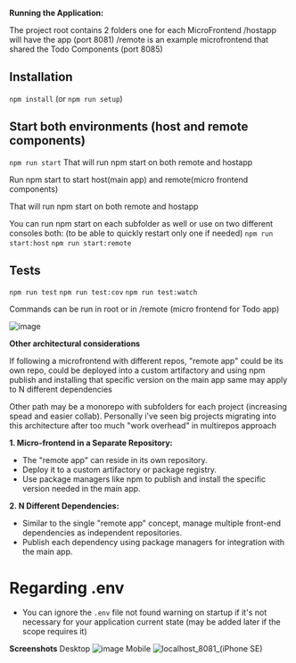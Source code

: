 **Running the Application:**

The project root contains 2 folders one for each MicroFrontend
/hostapp will have the app (port 8081)
/remote is an example microfrontend that shared the Todo Components (port 8085)

## Installation

```npm install``` (or ```npm run setup```)

## Start both environments (host and remote components)

```npm run start```
That will run npm start on both remote and hostapp


Run npm start to start host(main app) and remote(micro frontend components)

That will run npm start on both remote and hostapp

You can run npm start on each subfolder as well or use on two different consoles both: (to be able to quickly restart only one if needed)
```npm run start:host```
```npm run start:remote```

## Tests
```npm run test```
```npm run test:cov```
```npm run test:watch```

Commands can be run in root or in /remote (micro frontend for Todo app)

![image](https://github.com/IgChroma/telus-microfrontend-todo/assets/54694652/b0810269-f0f6-4729-80fb-8193d93254d1)


**Other architectural considerations**

If following a microfrontend with different repos, "remote app" could be its own repo, could be deployed into a custom artifactory and using npm publish and installing that specific version on the main app
same may apply to N different dependencies

Other path may be a monorepo with subfolders for each project (increasing spead and easier collab). Personally i've seen big projects migrating into this architecture after too much "work overhead" in multirepos approach
 
 **1. Micro-frontend in a Separate Repository:**

- The "remote app" can reside in its own repository.
- Deploy it to a custom artifactory or package registry.
- Use package managers like npm to publish and install the specific version needed in the main app.

**2. N Different Dependencies:**

- Similar to the single "remote app" concept, manage multiple front-end dependencies as independent repositories.
- Publish each dependency using package managers for integration with the main app.

# Regarding .env 
- You can ignore the `.env` file not found warning on startup if it's not necessary for your application current state (may be added later if the scope requires it)


**Screenshots**
Desktop
![image](https://github.com/IgChroma/telus-microfrontend-todo/assets/54694652/4523149d-ff2a-4aad-9445-825460f94346)
Mobile
![localhost_8081_(iPhone SE)](https://github.com/IgChroma/telus-microfrontend-todo/assets/54694652/0bbb58b5-fd8d-4ba3-b42e-f9fc09af9889)
